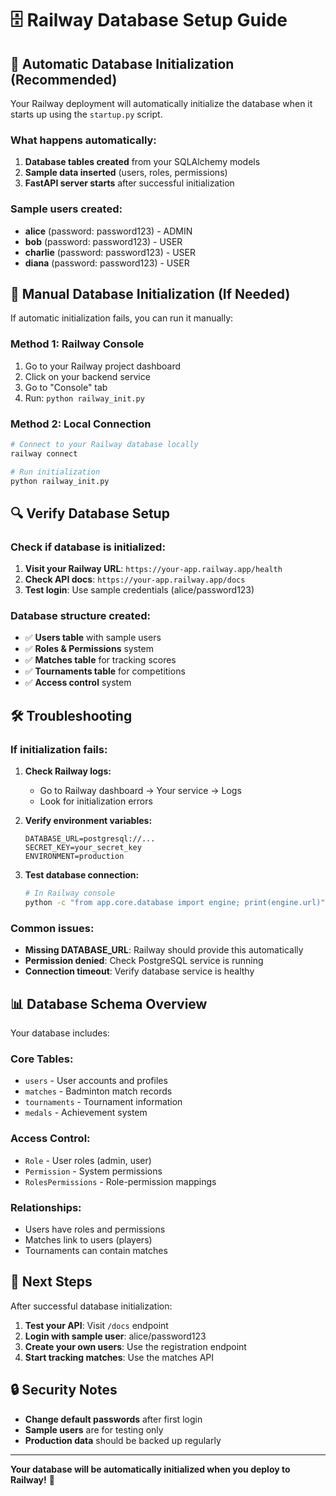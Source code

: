 # 🗄️ Railway Database Setup Guide

## 🚀 **Automatic Database Initialization (Recommended)**

Your Railway deployment will automatically initialize the database when it starts up using the `startup.py` script.

### **What happens automatically:**
1. **Database tables created** from your SQLAlchemy models
2. **Sample data inserted** (users, roles, permissions)
3. **FastAPI server starts** after successful initialization

### **Sample users created:**
- **alice** (password: password123) - ADMIN
- **bob** (password: password123) - USER  
- **charlie** (password: password123) - USER
- **diana** (password: password123) - USER

## 🔧 **Manual Database Initialization (If Needed)**

If automatic initialization fails, you can run it manually:

### **Method 1: Railway Console**
1. Go to your Railway project dashboard
2. Click on your backend service
3. Go to "Console" tab
4. Run: `python railway_init.py`

### **Method 2: Local Connection**
```bash
# Connect to your Railway database locally
railway connect

# Run initialization
python railway_init.py
```

## 🔍 **Verify Database Setup**

### **Check if database is initialized:**
1. **Visit your Railway URL**: `https://your-app.railway.app/health`
2. **Check API docs**: `https://your-app.railway.app/docs`
3. **Test login**: Use sample credentials (alice/password123)

### **Database structure created:**
- ✅ **Users table** with sample users
- ✅ **Roles & Permissions** system
- ✅ **Matches table** for tracking scores
- ✅ **Tournaments table** for competitions
- ✅ **Access control** system

## 🛠️ **Troubleshooting**

### **If initialization fails:**

1. **Check Railway logs:**
   - Go to Railway dashboard → Your service → Logs
   - Look for initialization errors

2. **Verify environment variables:**
   ```
   DATABASE_URL=postgresql://...
   SECRET_KEY=your_secret_key
   ENVIRONMENT=production
   ```

3. **Test database connection:**
   ```bash
   # In Railway console
   python -c "from app.core.database import engine; print(engine.url)"
   ```

### **Common issues:**

- **Missing DATABASE_URL**: Railway should provide this automatically
- **Permission denied**: Check PostgreSQL service is running
- **Connection timeout**: Verify database service is healthy

## 📊 **Database Schema Overview**

Your database includes:

### **Core Tables:**
- `users` - User accounts and profiles
- `matches` - Badminton match records
- `tournaments` - Tournament information
- `medals` - Achievement system

### **Access Control:**
- `Role` - User roles (admin, user)
- `Permission` - System permissions
- `RolesPermissions` - Role-permission mappings

### **Relationships:**
- Users have roles and permissions
- Matches link to users (players)
- Tournaments can contain matches

## 🎯 **Next Steps**

After successful database initialization:

1. **Test your API**: Visit `/docs` endpoint
2. **Login with sample user**: alice/password123
3. **Create your own users**: Use the registration endpoint
4. **Start tracking matches**: Use the matches API

## 🔒 **Security Notes**

- **Change default passwords** after first login
- **Sample users** are for testing only
- **Production data** should be backed up regularly

---

**Your database will be automatically initialized when you deploy to Railway!** 🎉
